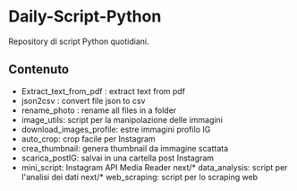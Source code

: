# Daily-Script-Python
Repository di script Python quotidiani.

## Contenuto

* Extract_text_from_pdf : extract text from pdf
* json2csv : convert file json to csv
* rename_photo : rename all files in a folder
* image_utils: script per la manipolazione delle immagini
* download_images_profile: estre immagini profilo IG
* auto_crop: crop facile per Instagram
* crea_thumbnail: genera thumbnail da immagine scattata
* scarica_postIG: salvai in una cartella post Instagram
* mini_script: Instagram API Media Reader
next/* data_analysis: script per l'analisi dei dati
next/* web_scraping: script per lo scraping web


